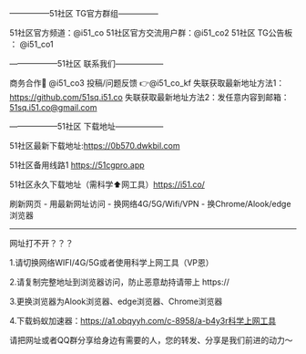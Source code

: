 —————51社区 TG官方群组—————

51社区官方频道：@i51_co
51社区官方交流用户群：@i51_co2
51社区 TG公告板 ： @i51_co1

——————51社区 联系我们——————

商务合作🤝  @i51_co3
投稿/问题反馈 👉@i51_co_kf
失联获取最新地址方法1：https://github.com/51sq.i51.co
失联获取最新地址方法2：发任意内容到邮箱：51sq.i51.co@gmail.com

——————51社区 下载地址——————

51社区最新下载地址:https://0b570.dwkbil.com

51社区备用线路1 https://51cgpro.app

51社区永久下载地址（需科学⬆️网工具）https://i51.co/

刷新网页 - 用最新网址访问 - 换网络4G/5G/Wifi/VPN - 换Chrome/Alook/edge浏览器

-----------------------------------------------------------------------------------------------------------------------------
网址打不开？？？

1.请切换网络WIFI/4G/5G或者使用科学上网工具（VP恩）

2.请复制完整地址到浏览器访问，防止恶意劫持请带上 https://

3.更换浏览器为Alook浏览器、edge浏览器、Chrome浏览器

4.下载蚂蚁加速器：https://a1.obqyyh.com/c-8958/a-b4y3r科学上网工具

请把网址或者QQ群分享给身边有需要的人，您的转发、分享是我们前进的动力～
